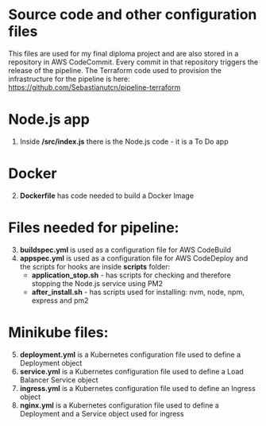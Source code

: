 # Source code and other configuration files
This files are used for my final diploma project and are also stored in a repository in AWS CodeCommit. Every commit in that repository triggers the release of the pipeline. The Terraform code used to provision the infrastructure for the pipeline is here: https://github.com/Sebastianutcn/pipeline-terraform

# Node.js app
1. Inside **/src/index.js** there is the Node.js code - it is a To Do app

# Docker
2. **Dockerfile** has code needed to build a Docker Image

# Files needed for pipeline:    
3. **buildspec.yml** is used as a configuration file for AWS CodeBuild     
4. **appspec.yml** is used as a configuration file for AWS CodeDeploy and the scripts for hooks are inside **scripts** folder:
   - **application_stop.sh** - has scripts for checking and therefore stopping the Node.js service using PM2
   - **after_install.sh** - has scripts used for installing: nvm, node, npm, express and pm2

# Minikube files:     
5. **deployment.yml** is a Kubernetes configuration file used to define a Deployment object     
6. **service.yml** is a Kubernetes configuration file used to define a Load Balancer Service object    
7. **ingress.yml** is a Kubernetes configuration file used to define an Ingress object    
8. **nginx.yml** is a Kubernetes configuration file used to define a Deployment and a Service object used for ingress
